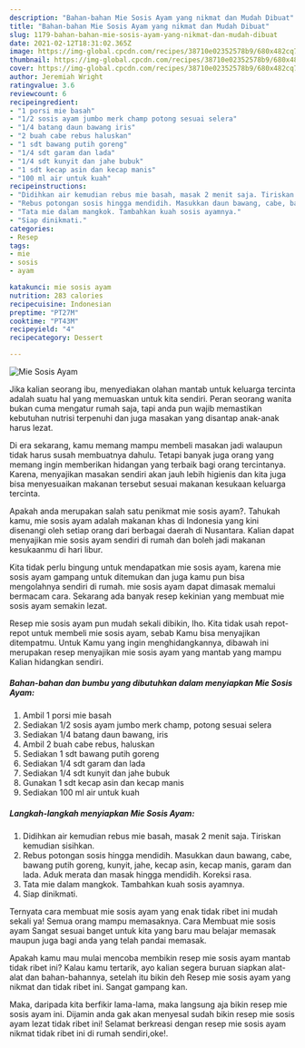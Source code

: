```yaml
---
description: "Bahan-bahan Mie Sosis Ayam yang nikmat dan Mudah Dibuat"
title: "Bahan-bahan Mie Sosis Ayam yang nikmat dan Mudah Dibuat"
slug: 1179-bahan-bahan-mie-sosis-ayam-yang-nikmat-dan-mudah-dibuat
date: 2021-02-12T18:31:02.365Z
image: https://img-global.cpcdn.com/recipes/38710e02352578b9/680x482cq70/mie-sosis-ayam-foto-resep-utama.jpg
thumbnail: https://img-global.cpcdn.com/recipes/38710e02352578b9/680x482cq70/mie-sosis-ayam-foto-resep-utama.jpg
cover: https://img-global.cpcdn.com/recipes/38710e02352578b9/680x482cq70/mie-sosis-ayam-foto-resep-utama.jpg
author: Jeremiah Wright
ratingvalue: 3.6
reviewcount: 6
recipeingredient:
- "1 porsi mie basah"
- "1/2 sosis ayam jumbo merk champ potong sesuai selera"
- "1/4 batang daun bawang iris"
- "2 buah cabe rebus haluskan"
- "1 sdt bawang putih goreng"
- "1/4 sdt garam dan lada"
- "1/4 sdt kunyit dan jahe bubuk"
- "1 sdt kecap asin dan kecap manis"
- "100 ml air untuk kuah"
recipeinstructions:
- "Didihkan air kemudian rebus mie basah, masak 2 menit saja. Tiriskan kemudian sisihkan."
- "Rebus potongan sosis hingga mendidih. Masukkan daun bawang, cabe, bawang putih goreng, kunyit, jahe, kecap asin, kecap manis, garam dan lada. Aduk merata dan masak hingga mendidih. Koreksi rasa."
- "Tata mie dalam mangkok. Tambahkan kuah sosis ayamnya."
- "Siap dinikmati."
categories:
- Resep
tags:
- mie
- sosis
- ayam

katakunci: mie sosis ayam 
nutrition: 283 calories
recipecuisine: Indonesian
preptime: "PT27M"
cooktime: "PT43M"
recipeyield: "4"
recipecategory: Dessert

---
```



![Mie Sosis Ayam](https://img-global.cpcdn.com/recipes/38710e02352578b9/680x482cq70/mie-sosis-ayam-foto-resep-utama.jpg)

Jika kalian seorang ibu, menyediakan olahan mantab untuk keluarga tercinta adalah suatu hal yang memuaskan untuk kita sendiri. Peran seorang  wanita bukan cuma mengatur rumah saja, tapi anda pun wajib memastikan kebutuhan nutrisi terpenuhi dan juga masakan yang disantap anak-anak harus lezat.

Di era  sekarang, kamu memang mampu membeli masakan jadi walaupun tidak harus susah membuatnya dahulu. Tetapi banyak juga orang yang memang ingin memberikan hidangan yang terbaik bagi orang tercintanya. Karena, menyajikan masakan sendiri akan jauh lebih higienis dan kita juga bisa menyesuaikan makanan tersebut sesuai makanan kesukaan keluarga tercinta. 



Apakah anda merupakan salah satu penikmat mie sosis ayam?. Tahukah kamu, mie sosis ayam adalah makanan khas di Indonesia yang kini disenangi oleh setiap orang dari berbagai daerah di Nusantara. Kalian dapat menyajikan mie sosis ayam sendiri di rumah dan boleh jadi makanan kesukaanmu di hari libur.

Kita tidak perlu bingung untuk mendapatkan mie sosis ayam, karena mie sosis ayam gampang untuk ditemukan dan juga kamu pun bisa mengolahnya sendiri di rumah. mie sosis ayam dapat dimasak memalui bermacam cara. Sekarang ada banyak resep kekinian yang membuat mie sosis ayam semakin lezat.

Resep mie sosis ayam pun mudah sekali dibikin, lho. Kita tidak usah repot-repot untuk membeli mie sosis ayam, sebab Kamu bisa menyajikan ditempatmu. Untuk Kamu yang ingin menghidangkannya, dibawah ini merupakan resep menyajikan mie sosis ayam yang mantab yang mampu Kalian hidangkan sendiri.

<!--inarticleads1-->

##### Bahan-bahan dan bumbu yang dibutuhkan dalam menyiapkan Mie Sosis Ayam:

1. Ambil 1 porsi mie basah
1. Sediakan 1/2 sosis ayam jumbo merk champ, potong sesuai selera
1. Sediakan 1/4 batang daun bawang, iris
1. Ambil 2 buah cabe rebus, haluskan
1. Sediakan 1 sdt bawang putih goreng
1. Sediakan 1/4 sdt garam dan lada
1. Sediakan 1/4 sdt kunyit dan jahe bubuk
1. Gunakan 1 sdt kecap asin dan kecap manis
1. Sediakan 100 ml air untuk kuah




<!--inarticleads2-->

##### Langkah-langkah menyiapkan Mie Sosis Ayam:

1. Didihkan air kemudian rebus mie basah, masak 2 menit saja. Tiriskan kemudian sisihkan.
1. Rebus potongan sosis hingga mendidih. Masukkan daun bawang, cabe, bawang putih goreng, kunyit, jahe, kecap asin, kecap manis, garam dan lada. Aduk merata dan masak hingga mendidih. Koreksi rasa.
1. Tata mie dalam mangkok. Tambahkan kuah sosis ayamnya.
1. Siap dinikmati.




Ternyata cara membuat mie sosis ayam yang enak tidak ribet ini mudah sekali ya! Semua orang mampu memasaknya. Cara Membuat mie sosis ayam Sangat sesuai banget untuk kita yang baru mau belajar memasak maupun juga bagi anda yang telah pandai memasak.

Apakah kamu mau mulai mencoba membikin resep mie sosis ayam mantab tidak ribet ini? Kalau kamu tertarik, ayo kalian segera buruan siapkan alat-alat dan bahan-bahannya, setelah itu bikin deh Resep mie sosis ayam yang nikmat dan tidak ribet ini. Sangat gampang kan. 

Maka, daripada kita berfikir lama-lama, maka langsung aja bikin resep mie sosis ayam ini. Dijamin anda gak akan menyesal sudah bikin resep mie sosis ayam lezat tidak ribet ini! Selamat berkreasi dengan resep mie sosis ayam nikmat tidak ribet ini di rumah sendiri,oke!.

